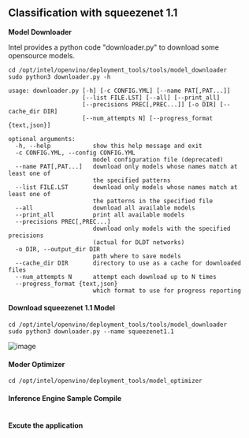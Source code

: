 ## Classification with squeezenet 1.1

**Model Downloader**

Intel provides a python code "downloader.py" to download some opensource models.

```
cd /opt/intel/openvino/deployment_tools/tools/model_downloader
sudo python3 downloader.py -h
```

```
usage: downloader.py [-h] [-c CONFIG.YML] [--name PAT[,PAT...]]
                     [--list FILE.LST] [--all] [--print_all]
                     [--precisions PREC[,PREC...]] [-o DIR] [--cache_dir DIR]
                     [--num_attempts N] [--progress_format {text,json}]

optional arguments:
  -h, --help            show this help message and exit
  -c CONFIG.YML, --config CONFIG.YML
                        model configuration file (deprecated)
  --name PAT[,PAT...]   download only models whose names match at least one of
                        the specified patterns
  --list FILE.LST       download only models whose names match at least one of
                        the patterns in the specified file
  --all                 download all available models
  --print_all           print all available models
  --precisions PREC[,PREC...]
                        download only models with the specified precisions
                        (actual for DLDT networks)
  -o DIR, --output_dir DIR
                        path where to save models
  --cache_dir DIR       directory to use as a cache for downloaded files
  --num_attempts N      attempt each download up to N times
  --progress_format {text,json}
                        which format to use for progress reporting
```

#### Download squeezenet 1.1 Model
```
cd /opt/intel/openvino/deployment_tools/tools/model_downloader
sudo python3 downloader.py --name squeezenet1.1
```
![image](https://github.com/ADVANTECH-EIoT/VEGA_Workshop/blob/master/photos/lab1_01.png)

#### Moder Optimizer
```
cd /opt/intel/openvino/deployment_tools/model_optimizer

```

#### Inference Engine Sample Compile

```

```

#### Excute the application

```

```
